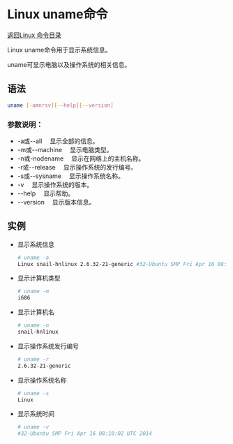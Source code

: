 # Linux uname命令
[返回Linux 命令目录](11.Linux命令大全.md)

Linux uname命令用于显示系统信息。

uname可显示电脑以及操作系统的相关信息。

## 语法
```bash
uname [-amnrsv][--help][--version]
```

### 参数说明：

* -a或--all 　显示全部的信息。
* -m或--machine 　显示电脑类型。
* -n或-nodename 　显示在网络上的主机名称。
* -r或--release 　显示操作系统的发行编号。
* -s或--sysname 　显示操作系统名称。
* -v 　显示操作系统的版本。
* --help 　显示帮助。
* --version 　显示版本信息。

## 实例

* 显示系统信息
    ```bash
    # uname -a
    Linux snail-hnlinux 2.6.32-21-generic #32-Ubuntu SMP Fri Apr 16 08:10:02 UTC 2010 i686 GNU/Linux
    ```

* 显示计算机类型
    ```bash
    # uname -m
    i686
    ```

* 显示计算机名
    ```bash
    # uname -n
    snail-hnlinux
    ```

* 显示操作系统发行编号
    ```bash
    # uname -r
    2.6.32-21-generic
    ```

* 显示操作系统名称
    ```bash
    # uname -s
    Linux
    ```

* 显示系统时间
    ```bash
    # uname -v
    #32-Ubuntu SMP Fri Apr 16 08:10:02 UTC 2014
    ```